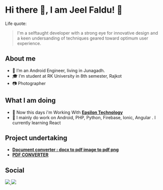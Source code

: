 # Hi there 👋, I am Jeel Faldu! 🙏
Life quote:
> I'm a selftaught developer with a strong eye for innovative design and a keen undersanding of techniques  geared toward optimum user experience.

## About me

- 👨  I’m an Android Engineer, living in Junagadh.
- 🎓 I’m student at RK University in 8th semester, Rajkot
- 📷 Photographer

## What I am doing
- 🏢 Now this days i'm Working With <a href="https://www.epsilon-technology.com"> **Epsilon Technology** </a> 
- 🙌 I mainly do work on Android, PHP, Python, Firebase, Ionic, Angular . I currently learning React

## Project undertaking
- <a href="https://play.google.com/store/apps/details?id=com.techsoft.docconverter">**Document converter : docx to pdf image to pdf png**</a>
- <a href="https://play.google.com/store/apps/details?id=techsoft.createpdf">**PDF CONVERTER**</a>

## Social
<a href="https://www.linkedin.com/in/jeel-faldu-654034184/" target="_blank"> <img src="https://img.icons8.com/windows/64/000000/linkedin-2.png"/> </a>  <a href="https://www.instagram.com/jeel_faldu/" target="_blank"><img src="https://img.icons8.com/small/64/000000/instagram-new.png"/></a>


